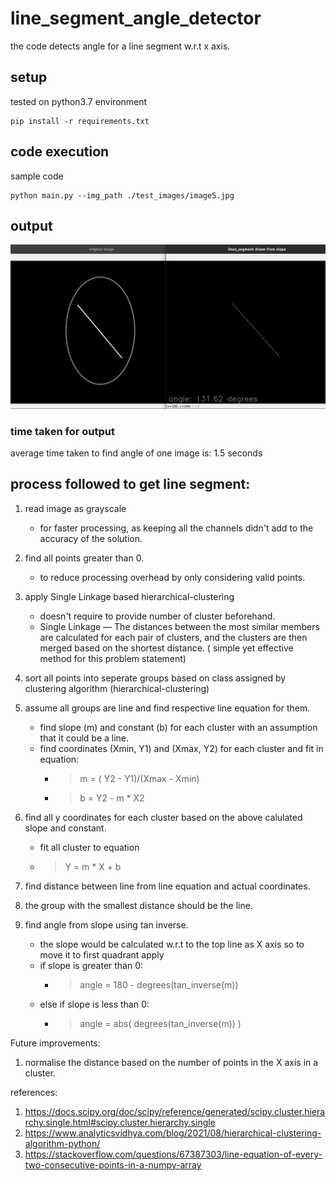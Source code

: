 # line_segment_angle_detector
the code detects angle for a line segment w.r.t x axis.

## setup
tested on python3.7 environment

```
pip install -r requirements.txt
```
## code execution
sample code 
```
python main.py --img_path ./test_images/image5.jpg
```
## output
![sample_img](https://github.com/humandotlearning/line_segment_angle_detector/blob/main/imgs/sample_output.png)

### time taken for output
average time taken to find angle of one image is: 1.5 seconds

## process followed to get line segment:
1. read image as grayscale 
    * for faster processing, as keeping all the channels didn't add to the accuracy of the solution.
    
2. find all points greater than 0.
    * to reduce processing overhead by only considering valid points.
    
3. apply Single Linkage based hierarchical-clustering
    * doesn't require to provide number of cluster beforehand.
    * Single Linkage — The distances between the most similar members are calculated for each pair of clusters, and the clusters are then merged based on the shortest distance. ( simple yet effective method for this problem statement)
    
4. sort all points into seperate groups based on class assigned by clustering algorithm (hierarchical-clustering)
5. assume all groups are line and find respective line equation for them.
    * find slope (m) and constant (b) for each cluster with an assumption that it could be a line.
    * find coordinates (Xmin, Y1) and (Xmax, Y2) for each cluster and fit in equation:
       * > m = ( Y2 - Y1)/(Xmax - Xmin)
       * > b = Y2 - m * X2
    
6. find all y coordinates for each cluster based on the above calulated slope and constant.
    * fit all cluster to equation
    * > Y = m * X + b
    
7. find distance between line from line equation and actual coordinates.
8. the group with the smallest distance should be the line.
9. find angle from slope using tan inverse.
      * the slope would be calculated w.r.t to the top line as X axis so to move it to first quadrant apply
      * if slope is greater than 0:
         * > angle = 180 - degrees(tan_inverse(m)) 
      * else if slope is less than 0:
         * > angle = abs( degrees(tan_inverse(m)) )



Future improvements:
1. normalise the distance based on the number of points in the X axis in a cluster.


references:
1. https://docs.scipy.org/doc/scipy/reference/generated/scipy.cluster.hierarchy.single.html#scipy.cluster.hierarchy.single
2. https://www.analyticsvidhya.com/blog/2021/08/hierarchical-clustering-algorithm-python/ 
3. https://stackoverflow.com/questions/67387303/line-equation-of-every-two-consecutive-points-in-a-numpy-array

